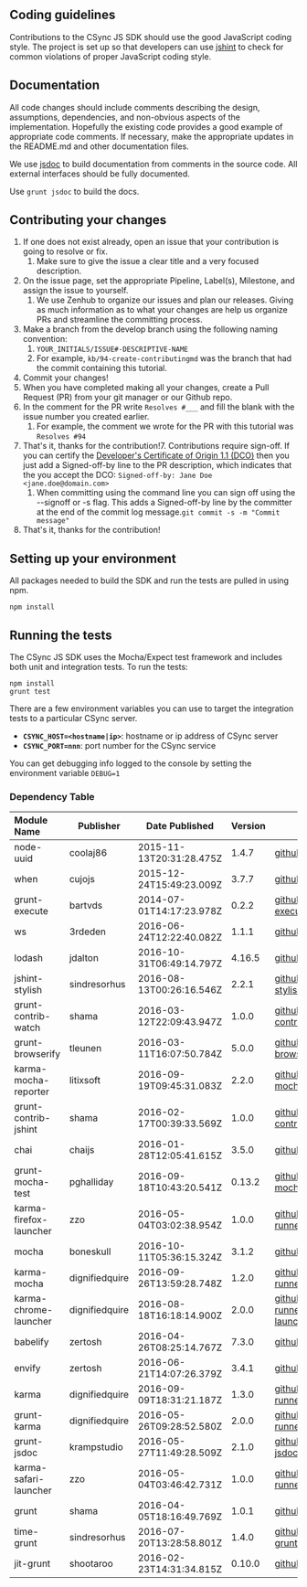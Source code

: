 ## Coding guidelines

Contributions to the CSync JS SDK should use the good JavaScript coding style.
The project is set up so that developers can use [jshint][jshint] to check for common
violations of proper JavaScript coding style.

[jshint]: http://jshint.com

## Documentation

All code changes should include comments describing the design, assumptions, dependencies,
and non-obvious aspects of the implementation.
Hopefully the existing code provides a good example of appropriate code comments.
If necessary, make the appropriate updates in the README.md and other documentation files.

We use [jsdoc][jsdoc] to build documentation from comments in the source code.
All external interfaces should be fully documented.

[jsdoc]: http://usejsdoc.org

Use `grunt jsdoc` to build the docs.

## Contributing your changes

1. If one does not exist already, open an issue that your contribution is going to resolve or fix.
    1. Make sure to give the issue a clear title and a very focused description.
2. On the issue page, set the appropriate Pipeline, Label(s), Milestone, and assign the issue to
yourself.
    1. We use Zenhub to organize our issues and plan our releases. Giving as much information as to
    what your changes are help us organize PRs and streamline the committing process.
3. Make a branch from the develop branch using the following naming convention:
    1. `YOUR_INITIALS/ISSUE#-DESCRIPTIVE-NAME`
    2. For example, `kb/94-create-contributingmd` was the branch that had the commit containing this
    tutorial.
4. Commit your changes!
5. When you have completed making all your changes, create a Pull Request (PR) from your git manager
or our Github repo.
6. In the comment for the PR write `Resolves #___` and fill the blank with the issue number you
created earlier.
    1. For example, the comment we wrote for the PR with this tutorial was `Resolves #94`
7. That's it, thanks for the contribution!7. Contributions require sign-off. If you can certify the [Developer's Certificate of Origin 1.1 (DCO)](http://elinux.org/Developer_Certificate_Of_Origin) then you just add a Signed-off-by line to the PR description, which indicates that the you accept the DCO: `Signed-off-by: Jane Doe <jane.doe@domain.com>`
    1. When committing using the command line you can sign off using the --signoff or -s flag. This adds a Signed-off-by line by the committer at the end of the commit log message.`git commit -s -m "Commit message"`
8. That's it, thanks for the contribution!

## Setting up your environment

All packages needed to build the SDK and run the tests are pulled in using npm.

```
npm install
```

## Running the tests

The CSync JS SDK uses the Mocha/Expect test framework and includes both unit and integration tests.
To run the tests:

```
npm install
grunt test
```

There are a few environment variables you can use to target the integration tests to a particular CSync server.
 - **`CSYNC_HOST=<hostname|ip>`**: hostname or ip address of CSync server
 - **`CSYNC_PORT=nnn`**: port number for the CSync service

You can get debugging info logged to the console by setting the environment variable `DEBUG=1`

### Dependency Table 

| Module Name | Publisher | Date Published | Version | GitHub | License |
|:------------| ----------| ---------------| --------| -------| -------:|
| node-uuid | coolaj86 | 2015-11-13T20:31:28.475Z | 1.4.7 | [github.com/broofa/node-uuid](https://github.com/broofa/node-uuid) | [MIT](http://spdx.org/licenses/MIT) | 
| when | cujojs | 2015-12-24T15:49:23.009Z | 3.7.7 | [github.com/cujojs/when](https://github.com/cujojs/when) | [MIT](http://spdx.org/licenses/MIT) | 
| grunt-execute | bartvds | 2014-07-01T14:17:23.978Z | 0.2.2 | [github.com/Bartvds/grunt-execute](https://github.com/Bartvds/grunt-execute) | [MIT](http://spdx.org/licenses/MIT) | 
| ws | 3rdeden | 2016-06-24T12:22:40.082Z | 1.1.1 | [github.com/websockets/ws](https://github.com/websockets/ws) | [MIT](http://spdx.org/licenses/MIT) | 
| lodash | jdalton | 2016-10-31T06:49:14.797Z | 4.16.5 | [github.com/lodash/lodash](https://github.com/lodash/lodash) | [MIT](http://spdx.org/licenses/MIT) | 
| jshint-stylish | sindresorhus | 2016-08-13T00:26:16.546Z | 2.2.1 | [github.com/sindresorhus/jshint-stylish](https://github.com/sindresorhus/jshint-stylish) | [MIT](http://spdx.org/licenses/MIT) | 
| grunt-contrib-watch | shama | 2016-03-12T22:09:43.947Z | 1.0.0 | [github.com/gruntjs/grunt-contrib-watch](https://github.com/gruntjs/grunt-contrib-watch) | [MIT](http://spdx.org/licenses/MIT) | 
| grunt-browserify | tleunen | 2016-03-11T16:07:50.784Z | 5.0.0 | [github.com/jmreidy/grunt-browserify](https://github.com/jmreidy/grunt-browserify) | [MIT](http://spdx.org/licenses/MIT) | 
| karma-mocha-reporter | litixsoft | 2016-09-19T09:45:31.083Z | 2.2.0 | [github.com/litixsoft/karma-mocha-reporter](https://github.com/litixsoft/karma-mocha-reporter) | [MIT](http://spdx.org/licenses/MIT) | 
| grunt-contrib-jshint | shama | 2016-02-17T00:39:33.569Z | 1.0.0 | [github.com/gruntjs/grunt-contrib-jshint](https://github.com/gruntjs/grunt-contrib-jshint) | [MIT](http://spdx.org/licenses/MIT) | 
| chai | chaijs | 2016-01-28T12:05:41.615Z | 3.5.0 | [github.com/chaijs/chai](https://github.com/chaijs/chai) | [MIT](http://spdx.org/licenses/MIT) | 
| grunt-mocha-test | pghalliday | 2016-09-18T10:43:20.541Z | 0.13.2 | [github.com/pghalliday/grunt-mocha-test](https://github.com/pghalliday/grunt-mocha-test) | [MIT](http://spdx.org/licenses/MIT) | 
| karma-firefox-launcher | zzo | 2016-05-04T03:02:38.954Z | 1.0.0 | [github.com/karma-runner/karma-firefox-launcher](https://github.com/karma-runner/karma-firefox-launcher) | [MIT](http://spdx.org/licenses/MIT) | 
| mocha | boneskull | 2016-10-11T05:36:15.324Z | 3.1.2 | [github.com/mochajs/mocha](https://github.com/mochajs/mocha) | [MIT](http://spdx.org/licenses/MIT) | 
| karma-mocha | dignifiedquire | 2016-09-26T13:59:28.748Z | 1.2.0 | [github.com/karma-runner/karma-mocha](https://github.com/karma-runner/karma-mocha) | [MIT](http://spdx.org/licenses/MIT) | 
| karma-chrome-launcher | dignifiedquire | 2016-08-18T16:18:14.900Z | 2.0.0 | [github.com/karma-runner/karma-chrome-launcher](https://github.com/karma-runner/karma-chrome-launcher) | [MIT](http://spdx.org/licenses/MIT) | 
| babelify | zertosh | 2016-04-26T08:25:14.767Z | 7.3.0 | [github.com/babel/babelify](https://github.com/babel/babelify) | [MIT](http://spdx.org/licenses/MIT) | 
| envify | zertosh | 2016-06-21T14:07:26.379Z | 3.4.1 | [github.com/hughsk/envify](https://github.com/hughsk/envify) | [MIT](http://spdx.org/licenses/MIT) | 
| karma | dignifiedquire | 2016-09-09T18:31:21.187Z | 1.3.0 | [github.com/karma-runner/karma](https://github.com/karma-runner/karma) | [MIT](http://spdx.org/licenses/MIT) | 
| grunt-karma | dignifiedquire | 2016-05-26T09:28:52.580Z | 2.0.0 | [github.com/karma-runner/grunt-karma](https://github.com/karma-runner/grunt-karma) | [MIT](http://spdx.org/licenses/MIT) | 
| grunt-jsdoc | krampstudio | 2016-05-27T11:49:28.509Z | 2.1.0 | [github.com/krampstudio/grunt-jsdoc](https://github.com/krampstudio/grunt-jsdoc) | [MIT](http://spdx.org/licenses/MIT) | 
| karma-safari-launcher | zzo | 2016-05-04T03:46:42.731Z | 1.0.0 | [github.com/karma-runner/karma-safari-launcher](https://github.com/karma-runner/karma-safari-launcher) | [MIT](http://spdx.org/licenses/MIT) | 
| grunt | shama | 2016-04-05T18:16:49.769Z | 1.0.1 | [github.com/gruntjs/grunt](https://github.com/gruntjs/grunt) | [MIT](http://spdx.org/licenses/MIT) | 
| time-grunt | sindresorhus | 2016-07-20T13:28:58.801Z | 1.4.0 | [github.com/sindresorhus/time-grunt](https://github.com/sindresorhus/time-grunt) | [MIT](http://spdx.org/licenses/MIT) | 
| jit-grunt | shootaroo | 2016-02-23T14:31:34.815Z | 0.10.0 | [github.com/shootaroo/jit-grunt](https://github.com/shootaroo/jit-grunt) | [MIT](http://spdx.org/licenses/MIT) | 

